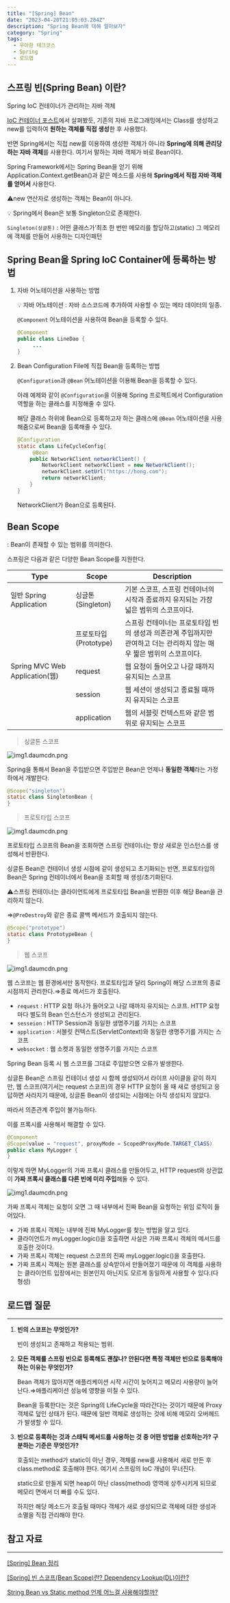 ```yaml
---
title: "[Spring] Bean"
date: "2023-04-20T21:05:03.284Z"
description: "Spring Bean에 대해 알아보자"
category: "Spring"
tags:
  - 우아한 테크코스
  - Spring
  - 로드맵
---
```


## 스프링 빈(Spring Bean) 이란?

Spring IoC 컨테이너가 관리하는 자바 객체

[IoC 컨테이너 포스트](https://amaran-th.github.io/Spring/[Spring]%20IoC%20Container/)에서 살펴봤듯, 기존의 자바 프로그래밍에서는 Class를 생성하고 new를 입력하여 **원하는 객체를 직접 생성**한 후 사용했다.

반면 Spring에서는 직접 new를 이용하여 생성한 객체가 아니라 **Spring에 의해 관리당하는 자바 객체**를 사용한다. 여기서 말하는 자바 객체가 바로 Bean이다.

Spring Framework에서는 Spring Bean을 얻기 위해 Application.Context.getBean()과 같은 메소드를 사용해 **Spring에서 직접 자바 객체를 얻어서** 사용한다.

⚠️new 연산자로 생성하는 객체는 Bean이 아니다.

<aside>
💡 Spring에서 Bean은 보통 Singleton으로 존재한다.

`Singleton(싱글톤)` : 어떤 클래스가’최초 한 번만 메모리를 할당하고(static) 그 메모리에 객체를 만들어 사용하는 디자인패턴

</aside>

## Spring Bean을 Spring IoC Container에 등록하는 방법

1. 자바 어노테이션을 사용하는 방법

   <aside>
   💡 자바 어노테이션 :  자바 소스코드에 추가하여 사용할 수 있는 메타 데이터의 일종.

   </aside>

   `@Component` 어노테이션을 사용하여 Bean을 등록할 수 있다.

   ```java
   @Component
   public class LineDao {
   		...
   }
   ```

2. Bean Configuration File에 직접 Bean을 등록하는 방법

   `@Configuration`과 `@Bean` 어노테이션을 이용해 Bean을 등록할 수 있다.

   아래 예제와 같이 `@Configuration`을 이용해 Spring 프로젝트에서 Configuration 역할을 하는 클래스를 지정해줄 수 있다.

   해당 클래스 하위에 Bean으로 등록하고자 하는 클래스에 `@Bean` 어노테이션을 사용해줌으로써 Bean을 등록해줄 수 있다.

   ```java
   @Configuration
   static class LifeCycleConfig{
   		@Bean
       public NetworkClient networkClient() {
           NetworkClient networkClient = new NetworkClient();
           networkClient.setUrl("https://hong.com");
           return networkClient;
       }
   }
   ```

   NetworkClient가 Bean으로 등록된다.

## Bean Scope

: Bean이 존재할 수 있는 범위를 의미한다.

스프링은 다음과 같은 다양한 Bean Scope를 지원한다.

| Type                           | Scope                 | Description                                                                                                           |
| ------------------------------ | --------------------- | --------------------------------------------------------------------------------------------------------------------- |
| 일반 Spring Application        | 싱글톤(Singleton)     | 기본 스코프, 스프링 컨테이너의 시작과 종료까지 유지되는 가장 넓은 범위의 스코프이다.                                  |
|                                | 프로토타입(Prototype) | 스프링 컨테이너는 프로토타입 빈의 생성과 의존관계 주입까지만 관여하고 더는 관리하지 않는 매우 짧은 범위의 스코프이다. |
| Spring MVC Web Application(웹) | request               | 웹 요청이 들어오고 나갈 때까지 유지되는 스코프                                                                        |
|                                | session               | 웹 세션이 생성되고 종료될 때까지 유지되는 스코프                                                                      |
|                                | application           | 웹의 서블릿 컨텍스트와 같은 범위로 유지되는 스코프                                                                    |

> 싱글톤 스코프

![img1.daumcdn.png](singleton.png)

Spring을 통해서 Bean을 주입받으면 주입받은 Bean은 언제나 **동일한 객체**라는 가정하에서 개발한다.

```java
@Scope("singleton")
static class SingletonBean {
}
```

> 프로토타입 스코프

![img1.daumcdn.png](prototype.png)

프로토타입 스코프의 Bean을 조회하면 스프링 컨테이너는 항상 새로운 인스턴스를 생성해서 반환한다.

싱글톤 Bean은 컨테이너 생성 시점에 같이 생성되고 초기화되는 반면, 프로토타입의 Bean은 Spring 컨테이너에서 Bean을 조회할 때 생성/초기화된다.

⚠️스프링 컨테이너는 클라이언트에게 프로토타입 Bean을 반환한 이후 해당 Bean을 관리하지 않는다.

⇒`@PreDestroy`와 같은 종료 콜백 메서드가 호출되지 않는다.

```java
@Scope("prototype")
static class PrototypeBean {
}
```

> 웹 스코프

![img1.daumcdn.png](web.png)

웹 스코프는 웹 환경에서만 동작한다. 프로토타입과 달리 Spring이 해당 스코프의 종료시점까지 관리한다.⇒종료 메서드가 호출된다.

- `request` : HTTP 요청 하나가 들어오고 나갈 때까지 유지되는 스코프. HTTP 요청마다 별도의 Bean 인스턴스가 생성되고 관리된다.
- `sesseion` : HTTP Session과 동일한 생명주기를 가지는 스코프
- `application` : 서블릿 컨텍스트(ServletContext)와 동일한 생명주기를 가지는 스코프
- `websocket` : 웹 소켓과 동일한 생명주기를 가지는 스코프

Spring Bean 등록 시 웹 스코프를 그대로 주입받으면 오류가 발생한다.

싱글톤 Bean은 스프링 컨테이너 생성 시 함께 생성되어서 라이프 사이클을 같이 하지만, 웹 스코프(여기서는 request 스코프)의 경우 HTTP 요청이 올 때 새로 생성되고 응답하면 사라지기 때문에, 싱글톤 Bean이 생성되는 시점에는 아직 생성되지 않았다.

따라서 의존관계 주입이 불가능하다.

이를 프록시를 사용해서 해결할 수 있다.

```java
@Component
@Scope(value = "request", proxyMode = ScopedProxyMode.TARGET_ClASS)
public class MyLogger {
}
```

이렇게 하면 MyLogger의 가짜 프록시 클래스를 만들어두고, HTTP request와 상관없이 **가짜 프록시 클래스를 다른 빈에 미리 주입**해둘 수 있다.

![img1.daumcdn.png](web2.png)

가짜 프록시 객체는 요청이 오면 그 때 내부에서 진짜 Bean을 요청하는 위임 로직이 들어있다.

- 가짜 프록시 객체는 내부에 진짜 MyLogger를 찾는 방법을 알고 있다.
- 클라이언트가 myLogger.logic()을 호출하면 사실은 가짜 프록시 객체의 메서드를 호출한 것이다.
- 가짜 프록시 객체는 request 스코프의 진짜 myLogger.logic()을 호출한다.
- 가짜 프록시 객체는 원본 클래스를 상속받아서 만들어졌기 때문에 이 객체를 사용하는 클라이언트 입장에서는 원본인지 아닌지도 모르게 동일하게 사용할 수 있다.(다형성)

## 로드맵 질문

---

1. **빈의 스코프는 무엇인가?**

   빈이 생성되고 존재하고 적용되는 범위.

2. **모든 객체를 스프링 빈으로 등록해도 괜찮나? 안된다면 특정 객체만 빈으로 등록해야 하는 이유는 무엇인가?**

   Bean 객체가 많아지면 애플리케이션 시작 시간이 늦어지고 메모리 사용량이 늘어난다.⇒애플리케이션 성능에 영향을 미칠 수 있다.

   Bean을 등록한다는 것은 Spring의 LifeCycle을 따라간다는 것이기 때문에 Proxy 객체로 덮인 상태가 된다. 때문에 일반 객체로 생성하는 것에 비해 메모리 오버헤드가 발생할 수 있다.

3. **빈으로 등록하는 것과 스태틱 메서드를 사용하는 것 중 어떤 방법을 선호하는가? 구분하는 기준은 무엇인가?**

   호출되는 method가 static이 아닌 경우, 객체를 new를 사용해서 새로 만든 후 class.method로 호출해야 한다. 여기서 스프링의 IoC 개념이 무너진다.

   static으로 만들게 되면 heap이 아닌 class(method) 영역에 상주시키게 되므로 메모리 면에서 더 빠를 수도 있다.

   하지만 해당 메소드가 호출될 때마다 객체가 새로 생성되므로 객체에 대한 생성과 소멸을 직접 관리해야 한다.

## 참고 자료

---

[[Spring] Bean 정리](https://velog.io/@gillog/Spring-Bean-정리)

[[Spring] 빈 스코프(Bean Scope)란? Dependency Lookup(DL)이란?](https://code-lab1.tistory.com/186)

[String Bean vs Static method 언제 어느걸 사용해야할까?](https://toryfren.tistory.com/45)
